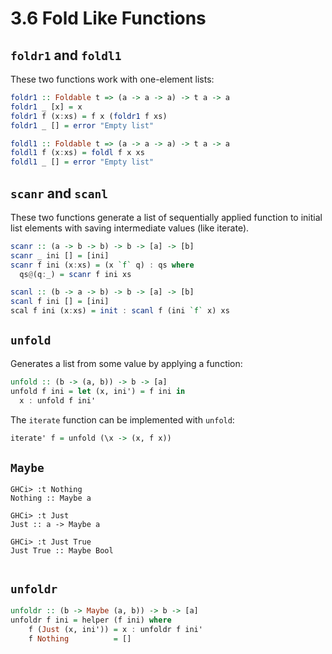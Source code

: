 # 3.6 Fold Like Functions

## `foldr1` and `foldl1`

These two functions work with one-element lists:

```haskell
foldr1 :: Foldable t => (a -> a -> a) -> t a -> a
foldr1 _ [x] = x
foldr1 f (x:xs) = f x (foldr1 f xs)
foldr1 _ [] = error "Empty list"

foldl1 :: Foldable t => (a -> a -> a) -> t a -> a
foldl1 f (x:xs) = foldl f x xs
foldl1 _ [] = error "Empty list"
```

## `scanr` and `scanl`

These two functions generate a list of sequentially applied function to
initial list elements with saving intermediate values (like iterate).

```haskell
scanr :: (a -> b -> b) -> b -> [a] -> [b]
scanr _ ini [] = [ini]
scanr f ini (x:xs) = (x `f` q) : qs where
  qs@(q:_) = scanr f ini xs
```

```haskell
scanl :: (b -> a -> b) -> b -> [a] -> [b]
scanl f ini [] = [ini]
scal f ini (x:xs) = init : scanl f (ini `f` x) xs
```

## `unfold`

Generates a list from some value by applying a function:

```haskell
unfold :: (b -> (a, b)) -> b -> [a]
unfold f ini = let (x, ini') = f ini in
  x : unfold f ini'
```

The `iterate` function can be implemented with `unfold`:

```haskell
iterate' f = unfold (\x -> (x, f x))
```

## `Maybe`

```
GHCi> :t Nothing
Nothing :: Maybe a

GHCi> :t Just
Just :: a -> Maybe a

GHCi> :t Just True
Just True :: Maybe Bool


```

## `unfoldr`

```haskell
unfoldr :: (b -> Maybe (a, b)) -> b -> [a]
unfoldr f ini = helper (f ini) where
    f (Just (x, ini')) = x : unfoldr f ini'
    f Nothing          = []
```